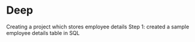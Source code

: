# Deep
Creating a project which stores employee details
Step 1: created a sample employee details table in SQL
